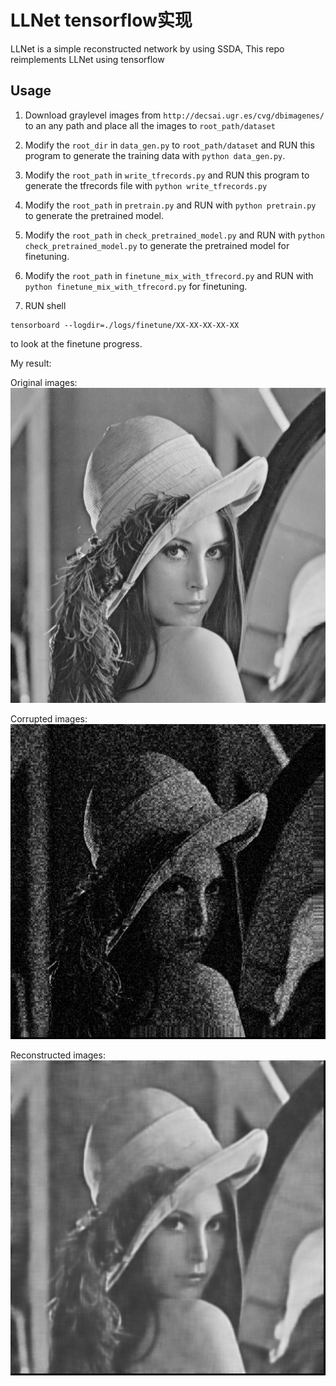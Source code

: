 # LLNet tensorflow实现

LLNet is a simple reconstructed network by using SSDA, This repo reimplements LLNet using tensorflow

## Usage

1. Download graylevel images from `http://decsai.ugr.es/cvg/dbimagenes/` to an any path 
and place all the images to `root_path/dataset`

2. Modify the `root_dir` in `data_gen.py` to `root_path/dataset` and RUN this program
to generate the training data with `python data_gen.py`.

3. Modify the `root_path` in `write_tfrecords.py` and RUN this program to generate
the tfrecords file with `python write_tfrecords.py`

4. Modify the `root_path` in `pretrain.py` and RUN with `python pretrain.py` to generate
the pretrained model.

5. Modify the `root_path` in `check_pretrained_model.py` and 
RUN with `python check_pretrained_model.py` to generate the pretrained model for finetuning.

6. Modify the `root_path` in `finetune_mix_with_tfrecord.py` and RUN 
with `python finetune_mix_with_tfrecord.py` for finetuning.

7. RUN shell
```shell
tensorboard --logdir=./logs/finetune/XX-XX-XX-XX-XX
``` 
to look at the finetune progress.


My result:

Original images:
![](./test_result/lena_origin.jpg)

Corrupted images:
![](./test_result/lena_noise-patch.jpg)

Reconstructed images:
![](./test_result/lena_rec-19269376.jpg)